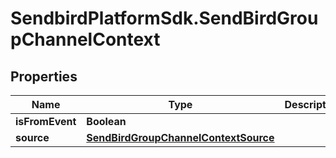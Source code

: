 # SendbirdPlatformSdk.SendBirdGroupChannelContext

## Properties

Name | Type | Description | Notes
------------ | ------------- | ------------- | -------------
**isFromEvent** | **Boolean** |  | [optional] 
**source** | [**SendBirdGroupChannelContextSource**](SendBirdGroupChannelContextSource.md) |  | [optional] 



